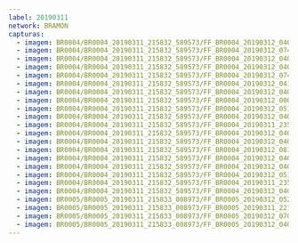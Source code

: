 ```yaml
---
label: 20190311
network: BRAMON
capturas:
  - imagem: BR0004/BR0004_20190311_215832_589573/FF_BR0004_20190312_040235_690_0431616.fits_maxpixel.jpg
  - imagem: BR0004/BR0004_20190311_215832_589573/FF_BR0004_20190312_074335_894_0694784.fits_maxpixel.jpg
  - imagem: BR0004/BR0004_20190311_215832_589573/FF_BR0004_20190312_040314_175_0432384.fits_maxpixel.jpg
  - imagem: BR0004/BR0004_20190311_215832_589573/FF_BR0004_20190312_040326_985_0432640.fits_maxpixel.jpg
  - imagem: BR0004/BR0004_20190311_215832_589573/FF_BR0004_20190312_074348_730_0695040.fits_maxpixel.jpg
  - imagem: BR0004/BR0004_20190311_215832_589573/FF_BR0004_20190312_041915_044_0451584.fits_maxpixel.jpg
  - imagem: BR0004/BR0004_20190311_215832_589573/FF_BR0004_20190312_040912_739_0439552.fits_maxpixel.jpg
  - imagem: BR0004/BR0004_20190311_215832_589573/FF_BR0004_20190312_000032_806_0144896.fits_maxpixel.jpg
  - imagem: BR0004/BR0004_20190311_215832_589573/FF_BR0004_20190312_051923_280_0522752.fits_maxpixel.jpg
  - imagem: BR0004/BR0004_20190311_215832_589573/FF_BR0004_20190312_040717_562_0437248.fits_maxpixel.jpg
  - imagem: BR0004/BR0004_20190311_215832_589573/FF_BR0004_20190311_235952_433_0144128.fits_maxpixel.jpg
  - imagem: BR0004/BR0004_20190311_215832_589573/FF_BR0004_20190312_040339_793_0432896.fits_maxpixel.jpg
  - imagem: BR0004/BR0004_20190311_215832_589573/FF_BR0004_20190312_040431_375_0433920.fits_maxpixel.jpg
  - imagem: BR0004/BR0004_20190311_215832_589573/FF_BR0004_20190312_081340_261_0730624.fits_maxpixel.jpg
  - imagem: BR0004/BR0004_20190311_215832_589573/FF_BR0004_20190312_040859_958_0439296.fits_maxpixel.jpg
  - imagem: BR0004/BR0004_20190311_215832_589573/FF_BR0004_20190312_040925_550_0439808.fits_maxpixel.jpg
  - imagem: BR0004/BR0004_20190311_215832_589573/FF_BR0004_20190312_051857_664_0522240.fits_maxpixel.jpg
  - imagem: BR0004/BR0004_20190311_215832_589573/FF_BR0004_20190311_235926_704_0143616.fits_maxpixel.jpg
  - imagem: BR0004/BR0004_20190311_215832_589573/FF_BR0004_20190312_040248_493_0431872.fits_maxpixel.jpg
  - imagem: BR0005/BR0005_20190311_215833_008973/FF_BR0005_20190312_052711_963_0527616.fits_maxpixel.jpg
  - imagem: BR0005/BR0005_20190311_215833_008973/FF_BR0005_20190311_221829_290_0021760.fits_maxpixel.jpg
  - imagem: BR0005/BR0005_20190311_215833_008973/FF_BR0005_20190312_070840_186_0648192.fits_maxpixel.jpg
  - imagem: BR0005/BR0005_20190311_215833_008973/FF_BR0005_20190312_040608_945_0432640.fits_maxpixel.jpg
---
```

